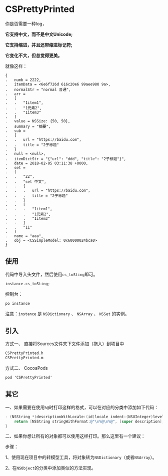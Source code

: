 # CSPrettyPrinted

你是否需要一种log，

**它支持中文，而不是中文Unicode;**

**它支持缩进，并且还带缩进标记符;**

**它变化不大，但总觉得更美。**

就像这样：

```
{
.   numb = 2222,
.   itemData = <6e6f726d 616c20e6 99aee980 9a>,
.   normalStr = "normal 普通",
.   arr = 
.   [
.   .   "1item1",
.   .   "1元素2",
.   .   "1item3"
.   ]
.   value = NSSize: {50, 50},
.   summary = "摘要",
.   sub = 
.   {
.   .   url = "https://baidu.com",
.   .   title = "2子标题"
.   }
.   null = <null>,
.   itemDictStr = "{"url": "ddd", "title": "2子标题"}",
.   date = 2018-02-05 03:11:38 +0000,
.   set = 
.   (
.   .   "22",
.   .   "set 中文",
.   .   {
.   .   .   url = "https://baidu.com",
.   .   .   title = "2子标题"
.   .   }
.   .   [
.   .   .   "1item1",
.   .   .   "1元素2",
.   .   .   "1item3"
.   .   ]
.   .   "11"
.   )
.   name = "aaa",
.   obj = <CSSimpleModel: 0x60000024bca0>
}
```

## 使用

代码中导入头文件，然后使用`cs_toSting`即可。

```Objective-C
instance.cs_toSting;
```

控制台：

```Objective-C
po instance
```

注意：`instance` 是 `NSDictionary` 、 `NSArray` 、 `NSSet` 的实例。


## 引入

方式一、 直接将Sources文件夹下文件添加（拖入）到项目中

```Objective-C
CSPrettyPrinted.h
CSPrettyPrinted.m
```

方式二、 CocoaPods

```Objective-C
pod 'CSPrettyPrinted'
```

## 其它

一、如果需要在使用`%@`时打印这样的格式，可以在对应的分类中添加如下代码：

```Objective-C
- (NSString *)descriptionWithLocale:(id)locale indent:(NSUInteger)level {
    return [NSString stringWithFormat:@"\n%@\n%@", [super description], self.cs_toSting];
}
```

二、如果你想让所有的对象都可以使用这样打印。那么这里有一个建议：

步骤：

1、使用现在项目中的转模型工具，将对象转为`NSDictionary`（或者`NSArray`）。

2、在`NSObject`的分类中添加类似的方法实现。